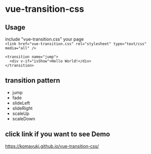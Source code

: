 # vue-transition-css  

## Usage  
include "vue-transition.css" your page  
`<link href="vue-transition.css" rel="stylesheet" type="text/css" media="all" />`

```
<transition name="jump">  
  <div v-if="isShow">Hello World!</div>
</transition>
```


## transition pattern
- jump  
- fade
- slideLeft
- slideRight
- scaleUp
- scaleDown


## click link if you want to see Demo
https://komayuki.github.io/vue-transition-css/

